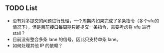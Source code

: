 ## TODO List

* 没有对多提交的问题进行处理，一个周期内如果完成了多条指令（多个vfu的情况下），但是目前接口每周期只能提交一条指令，需要考虑将 vfu 进行 stall？
* 目前没有整合多条 lane 的信号，因此只支持单条 lane。
* 如何处理其他 IP 的依赖？